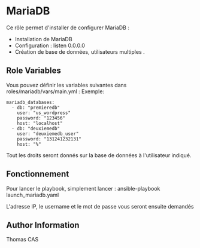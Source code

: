 MariaDB
=========

Ce rôle permet d'installer de configurer MariaDB :

* Installation de MariaDB
* Configuration : listen 0.0.0.0
* Création de base de données, utilisateurs multiples .

Role Variables
--------------

Vous pouvez définir les variables suivantes dans roles/mariadb/vars/main.yml : 
Exemple: 
```
mariadb_databases:
  - db: "premieredb"
    user: "us_wordpress"
    password: "123456"
    host: "localhost"
  - db: "deuxiemedb"
    user: "deuxiemedb_user"
    password: "131241232131"
    host: "%"
```

Tout les droits seront donnés sur la base de données à l'utilisateur indiqué. 


Fonctionnement
----------------

Pour lancer le playbook, simplement lancer : ansible-playbook launch_mariadb.yaml

L'adresse IP, le username et le mot de passe vous seront ensuite demandés

Author Information
------------------

Thomas CAS
